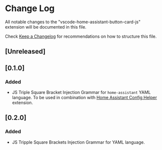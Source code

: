 # Change Log

All notable changes to the "vscode-home-assistant-button-card-js" extension will be documented in this file.

Check [Keep a Changelog](http://keepachangelog.com/) for recommendations on how to structure this file.

## [Unreleased]

## [0.1.0]

### Added

- JS Triple Square Bracket Injection Grammar for `home-assistant` YAML language. To be used in combination with [Home Assistant Config Helper](https://github.com/keesschollaart81/vscode-home-assistant) extension.

## [0.2.0]

### Added

- JS Tripple Square Brackets Injection Grammar for YAML language.
